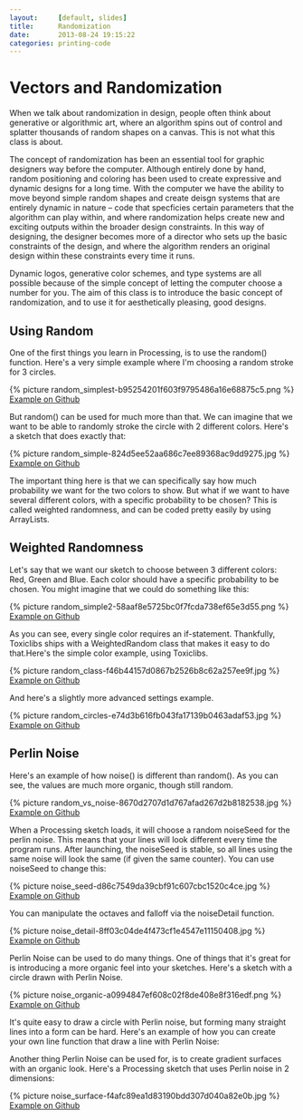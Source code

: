 ```yaml
---
layout:     [default, slides]
title:      Randomization
date:       2013-08-24 19:15:22
categories: printing-code
---
```



Vectors and Randomization
=========================

When we talk about randomization in design, people often think about generative or algorithmic art, where an algorithm spins out of control and splatter thousands of random shapes on a canvas. This is not what this class is about.

The concept of randomization has been an essential tool for graphic designers way before the computer. Although entirely done by hand, random positioning and coloring has been used to create expressive and dynamic designs for a long time. With the computer we have the ability to move beyond simple random shapes and create deisgn systems that are entirely dynamic in nature – code that specficies certain parameters that the algorithm can play within, and where randomization helps create new and exciting outputs within the broader design constraints. In this way of designing, the designer becomes more of a director who sets up the basic constraints of the design, and where the algorithm renders an original design within these constraints every time it runs.

Dynamic logos, generative color schemes, and type systems are all possible because of the simple concept of letting the computer choose a number for you. The aim of this class is to introduce the basic concept of randomization, and to use it for aesthetically pleasing, good designs.


Using Random
------------

One of the first things you learn in Processing, is to use the random() function. Here's a very simple example where I'm choosing a random stroke for 3 circles.

{% picture random_simplest-b95254201f603f9795486a16e68875c5.png %}
[Example on Github](https://github.com/runemadsen/printing-code/tree/master/randomization/random_simplest)

But random() can be used for much more than that. We can imagine that we want to be able to randomly stroke the circle with 2 different colors. Here's a sketch that does exactly that:

{% picture random_simple-824d5ee52aa686c7ee89368ac9dd9275.jpg %}
[Example on Github](https://github.com/runemadsen/printing-code/tree/master/randomization/random_simple)

The important thing here is that we can specifically say how much probability we want for the two colors to show. But what if we want to have several different colors, with a specific probability to be chosen? This is called weighted randomness, and can be coded pretty easily by using ArrayLists.


Weighted Randomness
-------------------

Let's say that we want our sketch to choose between 3 different colors: Red, Green and Blue. Each color should have a specific probability to be chosen. You might imagine that we could do something like this:

{% picture random_simple2-58aaf8e5725bc0f7fcda738ef65e3d55.png %}
[Example on Github](https://github.com/runemadsen/printing-code/tree/master/randomization/random_simple2)

As you can see, every single color requires an if-statement. Thankfully, Toxiclibs ships with a WeightedRandom class that makes it easy to do that.Here's the simple color example, using Toxiclibs.

{% picture random_class-f46b44157d0867b2526b8c62a257ee9f.jpg %}
[Example on Github](https://github.com/runemadsen/printing-code/tree/master/randomization/toxiclibs_weighted_random)

And here's a slightly more advanced settings example.

{% picture random_circles-e74d3b616fb043fa17139b0463adaf53.jpg %}
[Example on Github](https://github.com/runemadsen/printing-code/tree/master/randomization/toxiclibs_circles)


Perlin Noise
------------

Here's an example of how noise() is different than random(). As you can see, the values are much more organic, though still random.

{% picture random_vs_noise-8670d2707d1d767afad267d2b8182538.jpg %}
[Example on Github](https://github.com/runemadsen/printing-code/tree/master/randomization/random_vs_noise)

When a Processing sketch loads, it will choose a random noiseSeed for the perlin noise. This means that your lines will look different every time the program runs. After launching, the noiseSeed is stable, so all lines using the same noise will look the same (if given the same counter). You can use noiseSeed to change this:

{% picture noise_seed-d86c7549da39cbf91c607cbc1520c4ce.jpg %}
[Example on Github](https://github.com/runemadsen/printing-code/tree/master/randomization/noise_seed)

You can manipulate the octaves and falloff via the noiseDetail function.

{% picture noise_detail-8ff03c04de4f473cf1e4547e11150408.jpg %}
[Example on Github](https://github.com/runemadsen/printing-code/tree/master/randomization/noise_detail)

Perlin Noise can be used to do many things. One of things that it's great for is introducing a more organic feel into your sketches. Here's a sketch with a circle drawn with Perlin Noise.

{% picture noise_organic-a0994847ef608c02f8de408e8f316edf.png %}
[Example on Github](https://github.com/runemadsen/printing-code/tree/master/randomization/noise_organic)

It's quite easy to draw a circle with Perlin noise, but forming many straight lines into a form can be hard. Here's an example of how you can create your own line function that draw a line with Perlin Noise:

Another thing Perlin Noise can be used for, is to create gradient surfaces with an organic look. Here's a Processing sketch that uses Perlin noise in 2 dimensions:

{% picture noise_surface-f4afc89ea1d83190bdd307d040a82e0b.jpg %}
[Example on Github](https://github.com/runemadsen/printing-code/tree/master/randomization/noise_surface)